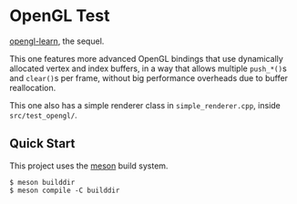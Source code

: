 # OpenGL Test

[opengl-learn](https://github.com/HatsuSixty/opengl-learn), the sequel.

This one features more advanced OpenGL bindings that use dynamically allocated vertex and index buffers, in a way that allows multiple `push_*()`s and `clear()`s per frame, without big performance overheads due to buffer reallocation.

This one also has a simple renderer class in `simple_renderer.cpp`, inside `src/test_opengl/`.

## Quick Start

This project uses the [meson](https://mesonbuild.com/) build system.

```console
$ meson builddir
$ meson compile -C builddir
```